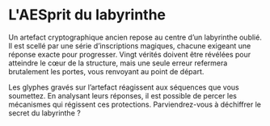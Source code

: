 # L'AESprit du labyrinthe

Un artefact cryptographique ancien repose au centre d’un labyrinthe oublié. Il est scellé par une série d’inscriptions magiques, chacune exigeant une réponse exacte pour progresser. Vingt vérités doivent être révélées pour atteindre le cœur de la structure, mais une seule erreur refermera brutalement les portes, vous renvoyant au point de départ.

Les glyphes gravés sur l’artefact réagissent aux séquences que vous soumettez. En analysant leurs réponses, il est possible de percer les mécanismes qui régissent ces protections. Parviendrez-vous à déchiffrer le secret du labyrinthe ?